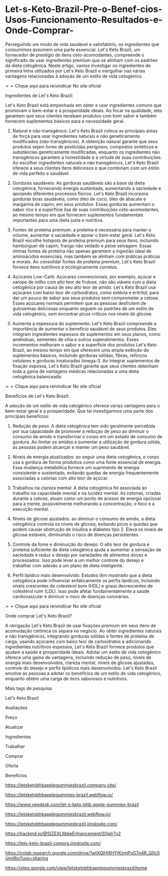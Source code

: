 # Let-s-Keto-Brazil-Pre-o-Benef-cios-Usos-Funcionamento-Resultados-e-Onde-Comprar-
Perseguindo um modo de vida saudável e satisfatório, os ingredientes que consumimos assumem uma parte essencial. Let's Keto Brazil, um fornecedor de prestígio de itens ceto-acomodantes, compreende o significado de usar ingredientes premium que se alinham com os padrões da dieta cetogênica. Neste artigo, vamos investigar os ingredientes de primeira linha utilizados por Let's Keto Brazil e mergulhar nas várias vantagens relacionadas à adoção de um estilo de vida cetogênico.

 

➢ ➢ Clique aqui para reivindicar No site oficial




 

Ingredientes de Let's Keto Brazil:

 

Let's Keto Brazil está empenhada em obter e usar ingredientes comuns que promovam o bem-estar e a prosperidade ideais. Ao focar na qualidade, eles garantem que seus clientes recebam produtos com bom sabor e também fornecem suplementos básicos para a necessidade geral.

 

1. Natural e não-transgênico: Let's Keto Brazil coloca as principais áreas de força para usar ingredientes naturais e não geneticamente modificados (não-transgênicos). A obtenção natural garante que seus produtos sejam livres de pesticidas perigosos, compostos sintéticos e substâncias geneticamente modificadas, enquanto os ingredientes não transgênicos garantem a honestidade e a virtude de suas contribuições. Ao escolher ingredientes naturais e não transgênicos, Let's Keto Brazil oferece a seus clientes itens deliciosos e que combinam com um estilo de vida perfeito e saudável.

 

2. Gorduras saudáveis: As gorduras saudáveis são a base da dieta cetogênica, fornecendo energia sustentada, aumentando a saciedade e apoiando diferentes processos físicos. Let's Keto Brazil incorpora gorduras boas saudáveis, como óleo de coco, óleo de abacate e margarina de capim, em seus produtos. Essas gorduras aumentam o sabor rico e a superfície lisa de suas contribuições ceto-acomodantes, ao mesmo tempo em que fornecem suplementos fundamentais importantes para uma dieta justa e nutritiva.

 

3. Fontes de proteína premium: a proteína é necessária para manter o volume, aumentar a saciedade e apoiar o bem-estar geral. Let's Keto Brazil escolhe hotspots de proteína premium para seus itens, incluindo hambúrguer de capim, frango não vedado e peixe selvagem. Essas ótimas fontes de proteína não apenas garantem a ingestão ideal de aminoácidos essenciais, mas também se alinham com práticas práticas e morais. Ao consolidar fontes de proteína premium, Let's Keto Brazil fornece itens nutritivos e ecologicamente corretos.

 

4. Açúcares Low-Carb: Açúcares convencionais, por exemplo, açúcar e xarope de milho com alto teor de frutose, não são viáveis com a dieta cetogênica por causa de seu alto teor de amido. Let's Keto Brazil usa açúcares com baixo teor de carboidratos, como estévia e eritritol, para dar um pouco de sabor aos seus produtos sem comprometer a cetose. Esses açúcares normais permitem que as pessoas desfrutem de guloseimas deliciosas enquanto seguem os padrões de um estilo de vida cetogênico, sem encontrar picos críticos nos níveis de glicose.

 

5. Aumenta a espessura do suplemento: Let's Keto Brazil compreende a importância de aumentar o benefício saudável de seus produtos. Eles integram ingredientes espessos de suplementos em seus planos, como amêndoas, sementes de chia e outros superalimentos. Esses incrementos melhoram o sabor e a superfície dos produtos Let's Keto Brazil, ao mesmo tempo em que oferecem uma ampla exibição de suplementos básicos, incluindo gorduras sólidas, fibras, reforços celulares e gorduras insaturadas ômega-3. Ao integrar suplementos de fixação espessa, Let's Keto Brazil garante que seus clientes obtenham toda a gama de vantagens médicas relacionadas a uma dieta cetogênica balanceada.

 

➢ ➢ Clique aqui para reivindicar No site oficial




 

Benefícios de Let's Keto Brazil:

 

A adoção de um estilo de vida cetogênico oferece várias vantagens para o bem-estar geral e a prosperidade. Que tal investigarmos uma parte dos principais benefícios:

 

1. Redução de peso: A dieta cetogênica tem sido geralmente percebida por sua capacidade de promover a redução de peso ao diminuir o consumo de amido e transformar o corpo em um estado de consumo de gordura. Ao limitar os amidos e aumentar a utilização de gordura sólida, as pessoas podem alcançar e manter um peso saudável.

 

2. Níveis de energia atualizados: ao seguir uma dieta cetogênica, o corpo usa a gordura de forma produtiva como uma fonte essencial de energia. Essa mudança metabólica fornece um suprimento de energia consistente e sustentado, evitando quedas de energia frequentemente associadas a calorias com alto teor de açúcar.

 

3. Trabalhou na clareza mental: A dieta cetogênica foi associada ao trabalho na capacidade mental e na lucidez mental. As cetonas, criadas durante a cetose, atuam como um ponto de acesso de energia opcional para a mente, possivelmente melhorando a concentração, o foco e a execução mental.

 

4. Níveis de glicose ajustados: ao diminuir o consumo de amido, a dieta cetogênica controla os níveis de glicose, evitando picos e quedas que podem causar obstrução de insulina e diabetes tipo 2. Eleva os níveis de glicose estáveis, diminuindo o risco de doenças persistentes.

 

5. Controle da fome e diminuição do desejo: O alto teor de gordura e proteína suficiente da dieta cetogênica ajuda a aumentar a sensação de saciedade e reduz o desejo por variedades de alimentos doces e processados. Isso pode levar a um melhor controle do desejo e trabalhar com adesão a um plano de dieta inteligente.

 

6. Perfil lipídico mais desenvolvido: Estudos têm mostrado que a dieta cetogênica pode influenciar enfaticamente os perfis lipídicos, incluindo níveis crescentes de colesterol bom (HDL) e graus decrescentes de colesterol ruim (LDL). Isso pode afetar fundamentalmente a saúde cardiovascular e diminuir o risco de doenças coronárias.

 

➢ ➢ Clique aqui para reivindicar No site oficial




 

Onde comprar Let's Keto Brazil?

 

A obrigação Let's Keto Brazil de usar fixações premium em seus itens de acomodação cetônica os separa no negócio. Ao obter ingredientes naturais e não transgênicos, integrando gorduras sólidas e fontes de proteína de carga, usando açúcares com baixo teor de carboidratos e adicionando ingredientes nutritivos espessos, Let's Keto Brazil fornece produtos que ajudam a saúde e prosperidade ideais. Adotar um estilo de vida cetogênico oferece uma gama de vantagens, incluindo redução de peso, níveis de energia mais desenvolvidos, clareza mental, níveis de glicose ajustados, controle do desejo e perfis lipídicos mais desenvolvidos. Let's Keto Brazil envolve as pessoas a adotar os benefícios de um estilo de vida cetogênico, enquanto obtém uma carga de itens saborosos e nutritivos.

 

Mais tags de pesquisa:

Let's Keto Brazil

Avaliações

Preço

Atualizar

Ingredientes

Trabalhar

Comprar

Oferta

Benefícios

https://letsketobhbapplegummiesbrazil.company.site/

https://letsketobhbapplegummies-brazil.webflow.io/

https://www.yepdesk.com/let-s-keto-bhb-apple-gummies-brazil

https://letsketobhbapplegummiesbrazil.webflow.io/

https://letsketobhbapplegummiesbrazil.jimdosite.com/

https://hackmd.io/@SIZEXLMaleEnhancement/S1ipIr7v2

https://lets-keto-brasil-compra.jimdosite.com/

https://colab.research.google.com/drive/1wtXQlHj8HYjKzmPuG7o4R_Q0c5UmI8jo?usp=sharing

https://sites.google.com/view/letsketobhbapplegummiesbrazil/home
